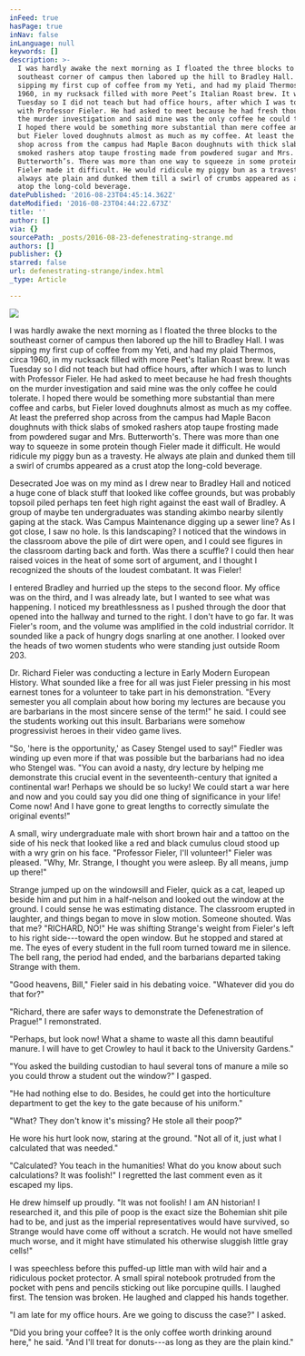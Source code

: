 ```yaml
---
inFeed: true
hasPage: true
inNav: false
inLanguage: null
keywords: []
description: >-
  I was hardly awake the next morning as I floated the three blocks to the
  southeast corner of campus then labored up the hill to Bradley Hall. I was
  sipping my first cup of coffee from my Yeti, and had my plaid Thermos, circa
  1960, in my rucksack filled with more Peet’s Italian Roast brew. It was
  Tuesday so I did not teach but had office hours, after which I was to lunch
  with Professor Fieler. He had asked to meet because he had fresh thoughts on
  the murder investigation and said mine was the only coffee he could tolerate.
  I hoped there would be something more substantial than mere coffee and carbs,
  but Fieler loved doughnuts almost as much as my coffee. At least the preferred
  shop across from the campus had Maple Bacon doughnuts with thick slabs of
  smoked rashers atop taupe frosting made from powdered sugar and Mrs.
  Butterworth’s. There was more than one way to squeeze in some protein though
  Fieler made it difficult. He would ridicule my piggy bun as a travesty. He
  always ate plain and dunked them till a swirl of crumbs appeared as a crust
  atop the long-cold beverage. 
datePublished: '2016-08-23T04:45:14.362Z'
dateModified: '2016-08-23T04:44:22.673Z'
title: ''
author: []
via: {}
sourcePath: _posts/2016-08-23-defenestrating-strange.md
authors: []
publisher: {}
starred: false
url: defenestrating-strange/index.html
_type: Article

---
```

![](https://the-grid-user-content.s3-us-west-2.amazonaws.com/22e6228a-66c1-4abc-ba22-ec071eae93d9.jpg)

I was hardly awake the next morning as I floated the three blocks to the southeast corner of campus then labored up the hill to Bradley Hall. I was sipping my first cup of coffee from my Yeti, and had my plaid Thermos, circa 1960, in my rucksack filled with more Peet's Italian Roast brew. It was Tuesday so I did not teach but had office hours, after which I was to lunch with Professor Fieler. He had asked to meet because he had fresh thoughts on the murder investigation and said mine was the only coffee he could tolerate. I hoped there would be something more substantial than mere coffee and carbs, but Fieler loved doughnuts almost as much as my coffee. At least the preferred shop across from the campus had Maple Bacon doughnuts with thick slabs of smoked rashers atop taupe frosting made from powdered sugar and Mrs. Butterworth's. There was more than one way to squeeze in some protein though Fieler made it difficult. He would ridicule my piggy bun as a travesty. He always ate plain and dunked them till a swirl of crumbs appeared as a crust atop the long-cold beverage. 

Desecrated Joe was on my mind as I drew near to Bradley Hall and noticed a huge cone of black stuff that looked like coffee grounds, but was probably topsoil piled perhaps ten feet high right against the east wall of Bradley. A group of maybe ten undergraduates was standing akimbo nearby silently gaping at the stack. Was Campus Maintenance digging up a sewer line? As I got close, I saw no hole. Is this landscaping? I noticed that the windows in the classroom above the pile of dirt were open, and I could see figures in the classroom darting back and forth. Was there a scuffle? I could then hear raised voices in the heat of some sort of argument, and I thought I recognized the shouts of the loudest combatant. It was Fieler! 

I entered Bradley and hurried up the steps to the second floor. My office was on the third, and I was already late, but I wanted to see what was happening. I noticed my breathlessness as I pushed through the door that opened into the hallway and turned to the right. I don't have to go far. It was Fieler's room, and the volume was amplified in the cold industrial corridor. It sounded like a pack of hungry dogs snarling at one another. I looked over the heads of two women students who were standing just outside Room 203\. 

Dr. Richard Fieler was conducting a lecture in Early Modern European History. What sounded like a free for all was just Fieler pressing in his most earnest tones for a volunteer to take part in his demonstration. "Every semester you all complain about how boring my lectures are because you are barbarians in the most sincere sense of the term!" he said. I could see the students working out this insult. Barbarians were somehow progressivist heroes in their video game lives. 

"So, 'here is the opportunity,' as Casey Stengel used to say!" Fiedler was winding up even more if that was possible but the barbarians had no idea who Stengel was. "You can avoid a nasty, dry lecture by helping me demonstrate this crucial event in the seventeenth-century that ignited a continental war! Perhaps we should be so lucky! We could start a war here and now and you could say you did one thing of significance in your life! Come now! And I have gone to great lengths to correctly simulate the original events!" 

A small, wiry undergraduate male with short brown hair and a tattoo on the side of his neck that looked like a red and black cumulus cloud stood up with a wry grin on his face. "Professor Fieler, I'll volunteer!" Fieler was pleased. "Why, Mr. Strange, I thought you were asleep. By all means, jump up there!" 

Strange jumped up on the windowsill and Fieler, quick as a cat, leaped up beside him and put him in a half-nelson and looked out the window at the ground. I could sense he was estimating distance. The classroom erupted in laughter, and things began to move in slow motion. Someone shouted. Was that me? "RICHARD, NO!" He was shifting Strange's weight from Fieler's left to his right side---toward the open window. But he stopped and stared at me. The eyes of every student in the full room turned toward me in silence. The bell rang, the period had ended, and the barbarians departed taking Strange with them. 

"Good heavens, Bill," Fieler said in his debating voice. "Whatever did you do that for?" 

"Richard, there are safer ways to demonstrate the Defenestration of Prague!" I remonstrated. 

"Perhaps, but look now! What a shame to waste all this damn beautiful manure. I will have to get Crowley to haul it back to the University Gardens." 

"You asked the building custodian to haul several tons of manure a mile so you could throw a student out the window?" I gasped. 

"He had nothing else to do. Besides, he could get into the horticulture department to get the key to the gate because of his uniform." 

"What? They don't know it's missing? He stole all their poop?" 

He wore his hurt look now, staring at the ground. "Not all of it, just what I calculated that was needed." 

"Calculated? You teach in the humanities! What do you know about such calculations? It was foolish!" I regretted the last comment even as it escaped my lips. 

He drew himself up proudly. "It was not foolish! I am AN historian! I researched it, and this pile of poop is the exact size the Bohemian shit pile had to be, and just as the imperial representatives would have survived, so Strange would have come off without a scratch. He would not have smelled much worse, and it might have stimulated his otherwise sluggish little gray cells!" 

I was speechless before this puffed-up little man with wild hair and a ridiculous pocket protector. A small spiral notebook protruded from the pocket with pens and pencils sticking out like porcupine quills. I laughed first. The tension was broken. He laughed and clapped his hands together. 

"I am late for my office hours. Are we going to discuss the case?" I asked. 

"Did you bring your coffee? It is the only coffee worth drinking around here," he said. "And I'll treat for donuts---as long as they are the plain kind."